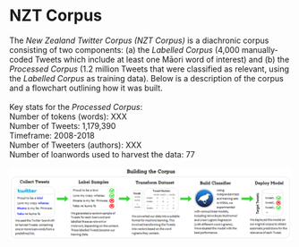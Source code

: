 # NZT Corpus
The <i>New Zealand Twitter Corpus (NZT Corpus)</i> is a diachronic corpus consisting of two components: (a) the <i>Labelled Corpus</i> (4,000 manually-coded Tweets which include at least one Māori word of interest) and (b) the <i>Processed Corpus</i> (1.2 million Tweets that were classified as relevant, using the <i>Labelled Corpus</i> as training data). Below is a description of the corpus and a flowchart outlining how it was built. 
<br><br>
Key stats for the <i>Processed Corpus</i>: <br>
Number of tokens (words): XXX <br>
Number of Tweets: 1,179,390 <br>
Timeframe: 2008-2018 <br>
Number of Tweeters (authors): XXX <br>
Number of loanwords used to harvest the data: 77

 <img src="../pics/Process.png" alt="Process" width="1200"/>
